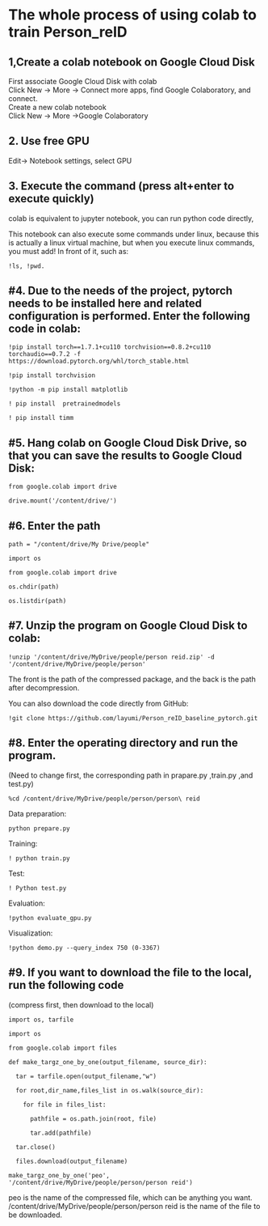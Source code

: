 The whole process of using colab to train Person_reID
=====
## 1,Create a colab notebook on Google Cloud Disk
First associate Google Cloud Disk with colab  
Click New -> More -> Connect more apps, find Google Colaboratory, and connect.  
Create a new colab notebook   
Click New -> More ->Google Colaboratory  
## 2. Use free GPU  
Edit-> Notebook settings, select GPU   
## 3. Execute the command (press alt+enter to execute quickly)

colab is equivalent to jupyter notebook, you can run python code directly,

This notebook can also execute some commands under linux, because this is actually a linux virtual machine, but when you execute linux commands, you must add! In front of it, such as:
``` 
!ls, !pwd.
```
#4. Due to the needs of the project, pytorch needs to be installed here and related configuration is performed. Enter the following code in colab:
---
```
!pip install torch==1.7.1+cu110 torchvision==0.8.2+cu110 torchaudio==0.7.2 -f https://download.pytorch.org/whl/torch_stable.html

!pip install torchvision

!python -m pip install matplotlib

! pip install  pretrainedmodels

! pip install timm
```
#5. Hang colab on Google Cloud Disk Drive, so that you can save the results to Google Cloud Disk:
---
```
from google.colab import drive

drive.mount('/content/drive/')
```
#6. Enter the path
---
```
path = "/content/drive/My Drive/people"

import os

from google.colab import drive

os.chdir(path)

os.listdir(path)
```
#7. Unzip the program on Google Cloud Disk to colab:
---
```
!unzip '/content/drive/MyDrive/people/person reid.zip' -d '/content/drive/MyDrive/people/person'
```
The front is the path of the compressed package, and the back is the path after decompression.

You can also download the code directly from GitHub:
```
!git clone https://github.com/layumi/Person_reID_baseline_pytorch.git
```
#8. Enter the operating directory and run the program.
---
(Need to change first, the corresponding path in prapare.py ,train.py ,and test.py)
```
%cd /content/drive/MyDrive/people/person/person\ reid
```
Data preparation:
```
python prepare.py
```
Training:
```
! python train.py
```
Test:
```
! Python test.py
```
Evaluation: 
```
!python evaluate_gpu.py
```
Visualization: 
```
!python demo.py --query_index 750 (0-3367)
```
#9. If you want to download the file to the local, run the following code
---
(compress first, then download to the local)
```
import os, tarfile

import os

from google.colab import files

def make_targz_one_by_one(output_filename, source_dir):

  tar = tarfile.open(output_filename,"w")
  
  for root,dir_name,files_list in os.walk(source_dir): 
  
    for file in files_list:
    
      pathfile = os.path.join(root, file)
      
      tar.add(pathfile)
      
  tar.close()
 
  files.download(output_filename)
 
make_targz_one_by_one('peo', '/content/drive/MyDrive/people/person/person reid')
```
peo is the name of the compressed file, which can be anything you want. /content/drive/MyDrive/people/person/person reid is the name of the file to be downloaded.




